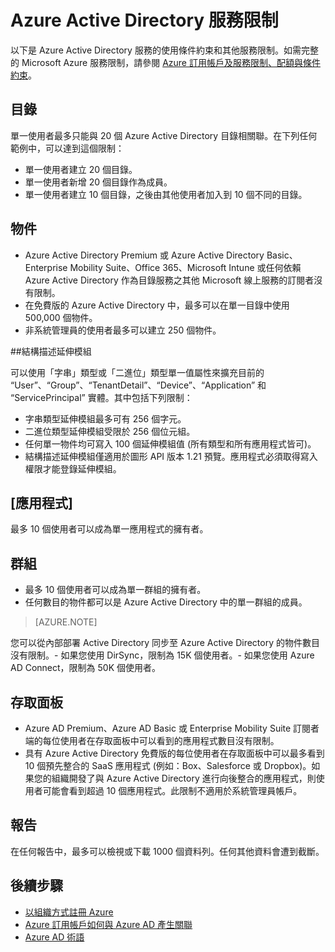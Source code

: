 <properties 
	pageTitle="Azure Active Directory 服務限制" 
	description="Azure Active Directory 服務的使用條件約束和其他服務限制。" 
	services="active-directory" 
	documentationCenter="" 
	authors="Justinha" 
	writer="Justinha" 
	manager="TerryLan" 
	editor="LisaToft"/>

<tags 
	ms.service="active-directory" 
	ms.workload="infrastructure-services" 
	ms.tgt_pltfrm="na" 
	ms.devlang="na" 
	ms.topic="article" 
	ms.date="04/27/2015" 
	ms.author="Justinha"/>

# Azure Active Directory 服務限制

以下是 Azure Active Directory 服務的使用條件約束和其他服務限制。如需完整的 Microsoft Azure 服務限制，請參閱 [Azure 訂用帳戶及服務限制、配額與條件約束](../azure-subscription-service-limits.md)。

## 目錄

單一使用者最多只能與 20 個 Azure Active Directory 目錄相關聯。在下列任何範例中，可以達到這個限制：

- 單一使用者建立 20 個目錄。
- 單一使用者新增 20 個目錄作為成員。
- 單一使用者建立 10 個目錄，之後由其他使用者加入到 10 個不同的目錄。

## 物件

- Azure Active Directory Premium 或 Azure Active Directory Basic、Enterprise Mobility Suite、Office 365、Microsoft Intune 或任何依賴 Azure Active Directory 作為目錄服務之其他 Microsoft 線上服務的訂閱者沒有限制。
- 在免費版的 Azure Active Directory 中，最多可以在單一目錄中使用 500,000 個物件。
- 非系統管理員的使用者最多可以建立 250 個物件。

##結構描述延伸模組

可以使用「字串」類型或「二進位」類型單一值屬性來擴充目前的 “User”、“Group”、“TenantDetail”、“Device”、“Application” 和 “ServicePrincipal” 實體。其中包括下列限制：

- 字串類型延伸模組最多可有 256 個字元。
- 二進位類型延伸模組受限於 256 個位元組。
- 任何單一物件均可寫入 100 個延伸模組值 (所有類型和所有應用程式皆可)。
- 結構描述延伸模組僅適用於圖形 API 版本 1.21 預覽。應用程式必須取得寫入權限才能登錄延伸模組。

## [應用程式]

最多 10 個使用者可以成為單一應用程式的擁有者。

## 群組 

- 最多 10 個使用者可以成為單一群組的擁有者。
- 任何數目的物件都可以是 Azure Active Directory 中的單一群組的成員。


> [AZURE.NOTE]
> 
您可以從內部部署 Active Directory 同步至 Azure Active Directory 的物件數目沒有限制。- 如果您使用 DirSync，限制為 15K 個使用者。- 如果您使用 Azure AD Connect，限制為 50K 個使用者。

## 存取面板

- Azure AD Premium、Azure AD Basic 或 Enterprise Mobility Suite 訂閱者端的每位使用者在存取面板中可以看到的應用程式數目沒有限制。
- 具有 Azure Active Directory 免費版的每位使用者在存取面板中可以最多看到 10 個預先整合的 SaaS 應用程式 (例如：Box、Salesforce 或 Dropbox)。如果您的組織開發了與 Azure Active Directory 進行向後整合的應用程式，則使用者可能會看到超過 10 個應用程式。此限制不適用於系統管理員帳戶。

## 報告

在任何報告中，最多可以檢視或下載 1000 個資料列。任何其他資料會遭到截斷。

## 後續步驟
- [以組織方式註冊 Azure](sign-up-organization.md)
- [Azure 訂用帳戶如何與 Azure AD 產生關聯](active-directory-how-subscriptions-associated-directory.md)
- [Azure AD 術語](active-directory-terminology.md)


 

<!---HONumber=58-->